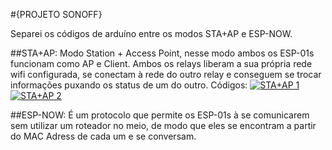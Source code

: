 #{PROJETO SONOFF}

Separei os códigos de arduíno entre os modos STA+AP e ESP-NOW.

##STA+AP: Modo Station + Access Point, nesse modo ambos os ESP-01s funcionam como AP e Client.
        Ambos os relays liberam a sua própria rede wifi configurada, se conectam à rede do outro relay e conseguem se trocar informações puxando os status de um do outro.
        Códigos: [![STA+AP 1](https://img.shields.io/badge/STA+AP%201)](STAAP1.ino)
                 [![STA+AP 2](https://img.shields.io/badge/STA+AP%201)](STAAP2.ino)

##ESP-NOW: É um protocolo que permite os ESP-01s à se comunicarem sem utilizar um roteador no meio, de modo que eles se encontram a partir do MAC Adress de cada um e se conversam.